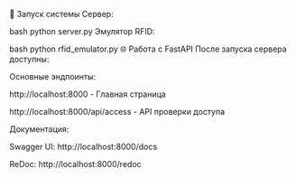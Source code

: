🚀 Запуск системы
Сервер:

bash
python server.py
Эмулятор RFID:

bash
python rfid_emulator.py
🌐 Работа с FastAPI
После запуска сервера доступны:

Основные эндпоинты:

http://localhost:8000 - Главная страница

http://localhost:8000/api/access - API проверки доступа

Документация:

Swagger UI: http://localhost:8000/docs

ReDoc: http://localhost:8000/redoc
